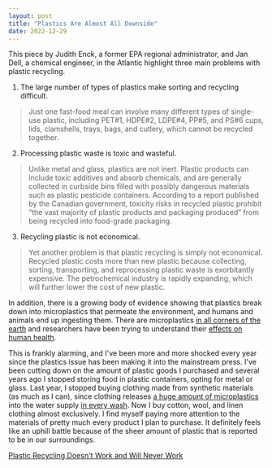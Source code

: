 ```yaml
---
layout: post
title: "Plastics Are Almost All Downside"
date: 2022-12-29
---
```


This piece by Judith Enck, a former EPA regional administrator, and Jan Dell, a chemical engineer, in the Atlantic highlight three main problems with plastic recycling.

1. The large number of types of plastics make sorting and recycling difficult.

>Just one fast-food meal can involve many different types of single-use plastic, including PET#1, HDPE#2, LDPE#4, PP#5, and PS#6 cups, lids, clamshells, trays, bags, and cutlery, which cannot be recycled together.

2. Processing plastic waste is toxic and wasteful.

>Unlike metal and glass, plastics are not inert. Plastic products can include toxic additives and absorb chemicals, and are generally collected in curbside bins filled with possibly dangerous materials such as plastic pesticide containers. According to a report published by the Canadian government, toxicity risks in recycled plastic prohibit “the vast majority of plastic products and packaging produced” from being recycled into food-grade packaging.

3. Recycling plastic is not economical.
   
>Yet another problem is that plastic recycling is simply not economical. Recycled plastic costs more than new plastic because collecting, sorting, transporting, and reprocessing plastic waste is exorbitantly expensive. The petrochemical industry is rapidly expanding, which will further lower the cost of new plastic.

In addition, there is a growing body of evidence showing that plastics break down into microplastics that permeate the environment, and humans and animals end up ingesting them. There are microplastics [in all corners of the earth](https://www.ft.com/content/ecf5bf52-bd21-11e9-b350-db00d509634e) and researchers have been trying to understand their [effects on human health](https://www.nature.com/articles/d41586-021-01143-3).

This is frankly alarming, and I've been more and more shocked every year since the plastics issue has been making it into the mainstream press. I've been cutting down on the amount of plastic goods I purchased and several years ago I stopped storing food in plastic containers, opting for metal or glass. Last year, I stopped buying clothing made from synthetic materials (as much as I can), since clothing releases [a huge amount of microplastics](https://www.nature.com/articles/s41598-019-43023-x) into the water supply [in every wash](https://www.theguardian.com/science/2016/sep/27/washing-clothes-releases-water-polluting-fibres-study-finds). Now I buy cotton, wool, and linen clothing almost exclusively. I find myself paying more attention to the materials of pretty much every product I plan to purchase. It definitely feels like an uphill battle because of the sheer amount of plastic that is reported to be in our surroundings.


[Plastic Recycling Doesn't Work and Will Never Work](https://www.theatlantic.com/ideas/archive/2022/05/single-use-plastic-chemical-recycling-disposal/661141/)